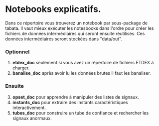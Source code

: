 # Notebooks explicatifs.

Dans ce répertoire vous trouverez un notebook par sous-package de tabata.
Il vaut mieux exécuter les notesbooks dans l'ordre pour créer les fichiers de données intermédiaires 
qui seront ensuite réutilisés. Ces données intermédiaires seront stockées dans "data/out".

### Optionnel
1. **etdex_doc** seulement si vous avez un répertoire de fichiers ETDEX à charger.
2. **banalise_doc** après avoir lu les données brutes il faut les banaliser.

### Ensuite
3. **opset_doc** pour apprendre à manipuler des listes de signaux.
4. **instants_doc** pour extraire des instants caractéristiques interactivement.
5. **tubes_doc** pour construire un tube de confiance et rechercher les signaux anormaux.
